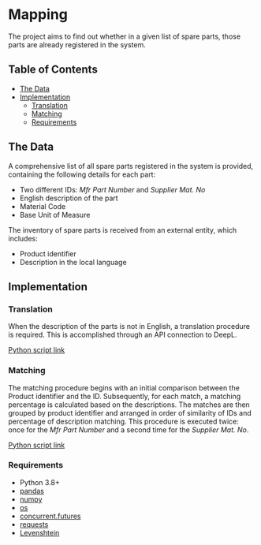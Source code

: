 # Mapping

The project aims to find out whether in a given list of spare parts, those parts are already registered in the system.

## Table of Contents
- [The Data](#The-Data)
- [Implementation](#Implementation)
    - [Translation](#Translation)
    - [Matching](#Matching)
    - [Requirements](#Requirements)

## The Data
A comprehensive list of all spare parts registered in the system is provided, containing the following details for each part:
- Two different IDs: _Mfr Part Number_ and _Supplier Mat. No_
- English description of the part
- Material Code
- Base Unit of Measure

The inventory of spare parts is received from an external entity, which includes:
- Product identifier
- Description in the local language

## Implementation
### Translation
When the description of the parts is not in English, a translation procedure is required. This is accomplished through an API connection to DeepL.

[Python script link](Inventory_Translation.py)

### Matching
The matching procedure begins with an initial comparison between the Product identifier and the ID. Subsequently, for each match, a matching percentage is calculated based on the descriptions. The matches are then grouped by product identifier and arranged in order of similarity of IDs and percentage of description matching.
This procedure is executed twice: once for the _Mfr Part Number_ and a second time for the _Supplier Mat. No_.

[Python script link](Matching.py)

### Requirements
- Python 3.8+
- [pandas](https://pandas.pydata.org/docs/)
- [numpy](https://github.com/numpy/numpy)
- [os](https://docs.python.org/3/library/os.html)
- [concurrent.futures](https://docs.python.org/3/library/concurrent.futures.html)
- [requests](https://pypi.org/project/requests/)
- [Levenshtein](https://pypi.org/project/python-Levenshtein/)
